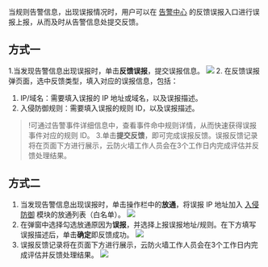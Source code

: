 当规则告警信息，出现误报情况时，用户可以在 [告警中心](https://console.cloud.tencent.com/cfw/warncenter/event) 的反馈误报入口进行误报上报，从而及时从告警信息处提交反馈。

## 方式一
1.当发现告警信息出现误报时，单击**反馈误报**，提交误报信息。
![](https://qcloudimg.tencent-cloud.cn/raw/7c40da56c4f6b71f3dfafb76ca594fde.png)
2. 在反馈误报弹页面，选中反馈类型，填入对应的误报信息，包括：
   1. IP/域名：需要填入误报的 IP 地址或域名，以及误报描述。
   2. 入侵防御规则：需要填入误报的规则 ID，以及误报描述。
>!可通过告警事件详细信息中，查看事件命中规则详情，从而快速获得误报事件对应的规则 ID。
3.单击**提交反馈**，即可完成误报反馈。误报反馈记录将在页面下方进行展示，云防火墙工作人员会在3个工作日内完成评估并反馈处理结果。

## 方式二
1. 当发现告警信息出现误报时，单击操作栏中的**放通**，将误报 IP 地址加入 [入侵防御](https://console.cloud.tencent.com/cfw/ips) 模块的放通列表（白名单）。
![](https://qcloudimg.tencent-cloud.cn/raw/47e24a59cf4428dc07486b5bedf2cb31.png)
2. 在弹窗中选择勾选放通原因为**误报**，并选择上报误报地址/规则。在下方填写误报描述后，单击**确定**即反馈成功。
![](https://qcloudimg.tencent-cloud.cn/raw/4070e52c93d316281958faae5d57cf76.png)
3. 误报反馈记录将在页面下方进行展示，云防火墙工作人员会在3个工作日内完成评估并反馈处理结果。
![](https://qcloudimg.tencent-cloud.cn/raw/206079d2831206ef14228900c55e2866.png)

